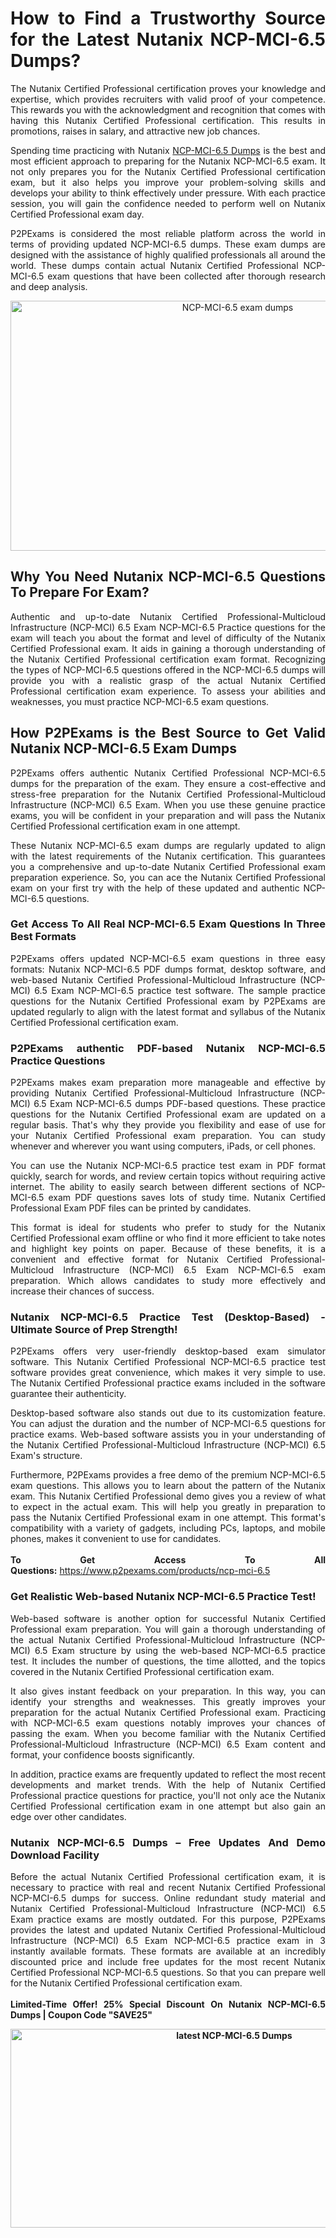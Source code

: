 <h1 style="text-align: justify;">How to Find a Trustworthy Source for the Latest Nutanix NCP-MCI-6.5 Dumps?</h1>

<p style="text-align: justify;">The Nutanix Certified Professional certification proves your knowledge and expertise, which provides recruiters with valid proof of your competence. This rewards you with the acknowledgment and recognition that comes with having this Nutanix Certified Professional certification. This results in promotions, raises in salary, and attractive new job chances.</p>

<p style="text-align: justify;">Spending time practicing with Nutanix&nbsp;<a href="https://www.p2pexams.com/nutanix/pdf/ncp-mci-6.5">NCP-MCI-6.5 Dumps</a> is the best and most efficient approach to preparing for the Nutanix NCP-MCI-6.5 exam. It not only prepares you for the Nutanix Certified Professional certification exam, but it also helps you improve your problem-solving skills and develops your ability to think effectively under pressure. With each practice session, you will gain the confidence needed to perform well on Nutanix Certified Professional exam day.</p>

<p style="text-align: justify;">P2PExams is considered the most reliable platform across the world in terms of providing updated NCP-MCI-6.5 dumps. These exam dumps are designed with the assistance of highly qualified professionals all around the world. These dumps contain actual Nutanix Certified Professional NCP-MCI-6.5 exam questions that have been collected after thorough research and deep analysis.</p>

<p style="text-align: center;"><a href="https://www.p2pexams.com/products/ncp-mci-6.5"><img alt="NCP-MCI-6.5 exam dumps" src="https://i.imgur.com/bYO6cd5.jpeg" style="width: 711px; height: 400px;" /></a></p>

<h2 style="text-align: justify;">Why You Need Nutanix NCP-MCI-6.5 Questions To Prepare For Exam?</h2>

<p style="text-align: justify;">Authentic and up-to-date Nutanix Certified Professional-Multicloud Infrastructure (NCP-MCI) 6.5 Exam NCP-MCI-6.5 Practice questions for the exam will teach you about the format and level of difficulty of the Nutanix Certified Professional exam. It aids in gaining a thorough understanding of the Nutanix Certified Professional certification exam format. Recognizing the types of NCP-MCI-6.5 questions offered in the NCP-MCI-6.5 dumps will provide you with a realistic grasp of the actual Nutanix Certified Professional certification exam experience. To assess your abilities and weaknesses, you must practice NCP-MCI-6.5 exam questions.</p>

<h2 style="text-align: justify;">How P2PExams is the Best Source to Get Valid Nutanix NCP-MCI-6.5 Exam Dumps</h2>

<p style="text-align: justify;">P2PExams offers authentic Nutanix Certified Professional NCP-MCI-6.5 dumps for the preparation of the exam. They ensure a cost-effective and stress-free preparation for the Nutanix Certified Professional-Multicloud Infrastructure (NCP-MCI) 6.5 Exam. When you use these genuine practice exams, you will be confident in your preparation and will pass the Nutanix Certified Professional certification exam in one attempt.</p>

<p style="text-align: justify;">These Nutanix NCP-MCI-6.5 exam dumps are regularly updated to align with the latest requirements of the Nutanix certification. This guarantees you a comprehensive and up-to-date Nutanix Certified Professional exam preparation experience. So, you can ace the Nutanix Certified Professional exam on your first try with the help of these updated and authentic NCP-MCI-6.5 questions.</p>

<h3 style="text-align: justify;">Get Access To All Real NCP-MCI-6.5 Exam Questions In Three Best Formats</h3>

<p style="text-align: justify;">P2PExams offers updated NCP-MCI-6.5 exam questions in three easy formats: Nutanix NCP-MCI-6.5 PDF dumps format, desktop software, and web-based Nutanix Certified Professional-Multicloud Infrastructure (NCP-MCI) 6.5 Exam NCP-MCI-6.5 practice test software. The sample practice questions for the Nutanix Certified Professional exam by P2PExams are updated regularly to align with the latest format and syllabus of the Nutanix Certified Professional certification exam.</p>

<h3 style="text-align: justify;">P2PExams authentic PDF-based Nutanix NCP-MCI-6.5 Practice Questions</h3>

<p style="text-align: justify;">P2PExams makes exam preparation more manageable and effective by providing Nutanix Certified Professional-Multicloud Infrastructure (NCP-MCI) 6.5 Exam NCP-MCI-6.5 dumps PDF-based questions. These practice questions for the Nutanix Certified Professional exam are updated on a regular basis. That&#39;s why they provide you flexibility and ease of use for your Nutanix Certified Professional exam preparation. You can study whenever and wherever you want using computers, iPads, or cell phones.</p>

<p style="text-align: justify;">You can use the Nutanix NCP-MCI-6.5 practice test exam in PDF format quickly, search for words, and review certain topics without requiring active internet. The ability to easily search between different sections of NCP-MCI-6.5 exam PDF questions saves lots of study time. Nutanix Certified Professional Exam PDF files can be printed by candidates.</p>

<p style="text-align: justify;">This format is ideal for students who prefer to study for the Nutanix Certified Professional exam offline or who find it more efficient to take notes and highlight key points on paper. Because of these benefits, it is a convenient and effective format for Nutanix Certified Professional-Multicloud Infrastructure (NCP-MCI) 6.5 Exam NCP-MCI-6.5 exam preparation. Which allows candidates to study more effectively and increase their chances of success.</p>

<h3 style="text-align: justify;">Nutanix NCP-MCI-6.5 Practice Test (Desktop-Based) - Ultimate Source of Prep Strength!</h3>

<p style="text-align: justify;">P2PExams offers very user-friendly desktop-based exam simulator software. This Nutanix Certified Professional NCP-MCI-6.5 practice test software provides great convenience, which makes it very simple to use. The Nutanix Certified Professional practice exams included in the software guarantee their authenticity.</p>

<p style="text-align: justify;">Desktop-based software also stands out due to its customization feature. You can adjust the duration and the number of NCP-MCI-6.5 questions for practice exams. Web-based software assists you in your understanding of the Nutanix Certified Professional-Multicloud Infrastructure (NCP-MCI) 6.5 Exam&#39;s structure.</p>

<p style="text-align: justify;">Furthermore, P2PExams provides a free demo of the premium NCP-MCI-6.5 exam questions. This allows you to learn about the pattern of the Nutanix exam. This Nutanix Certified Professional demo gives you a review of what to expect in the actual exam. This will help you greatly in preparation to pass the Nutanix Certified Professional exam in one attempt. This format&#39;s compatibility with a variety of gadgets, including PCs, laptops, and mobile phones, makes it convenient to use for candidates.<br />
<br />
<strong>To Get Access To All Questions:</strong>&nbsp;<a href="https://www.p2pexams.com/products/ncp-mci-6.5">https://www.p2pexams.com/products/ncp-mci-6.5</a></p>

<h3 style="text-align: justify;">Get Realistic Web-based Nutanix NCP-MCI-6.5 Practice Test!</h3>

<p style="text-align: justify;">Web-based software is another option for successful Nutanix Certified Professional exam preparation. You will gain a thorough understanding of the actual Nutanix Certified Professional-Multicloud Infrastructure (NCP-MCI) 6.5 Exam structure by using the web-based NCP-MCI-6.5 practice test. It includes the number of questions, the time allotted, and the topics covered in the Nutanix Certified Professional certification exam.</p>

<p style="text-align: justify;">It also gives instant feedback on your preparation. In this way, you can identify your strengths and weaknesses. This greatly improves your preparation for the actual Nutanix Certified Professional exam. Practicing with NCP-MCI-6.5 exam questions notably improves your chances of passing the exam. When you become familiar with the Nutanix Certified Professional-Multicloud Infrastructure (NCP-MCI) 6.5 Exam content and format, your confidence boosts significantly.</p>

<p style="text-align: justify;">In addition, practice exams are frequently updated to reflect the most recent developments and market trends. With the help of Nutanix Certified Professional practice questions for practice, you&#39;ll not only ace the Nutanix Certified Professional certification exam in one attempt but also gain an edge over other candidates.</p>

<h3 style="text-align: justify;">Nutanix NCP-MCI-6.5 Dumps &ndash; Free Updates And Demo Download Facility</h3>

<p style="text-align: justify;">Before the actual Nutanix Certified Professional certification exam, it is necessary to practice with real and recent Nutanix Certified Professional NCP-MCI-6.5 dumps for success. Online redundant study material and Nutanix Certified Professional-Multicloud Infrastructure (NCP-MCI) 6.5 Exam practice exams are mostly outdated. For this purpose, P2PExams provides the latest and updated Nutanix Certified Professional-Multicloud Infrastructure (NCP-MCI) 6.5 Exam NCP-MCI-6.5 practice exam in 3 instantly available formats. These formats are available at an incredibly discounted price and include free updates for the most recent Nutanix Certified Professional NCP-MCI-6.5 questions. So that you can prepare well for the Nutanix Certified Professional certification exam.<br />
<br />
<strong>Limited-Time Offer! 25% Special Discount On Nutanix NCP-MCI-6.5 Dumps | Coupon Code &quot;SAVE25&quot;</strong></p>

<p style="text-align: center;"><strong><img alt="latest NCP-MCI-6.5 Dumps" src="https://i.imgur.com/v6S6yYL.jpeg" style="width: 700px; height: 318px;" /></strong></p>
